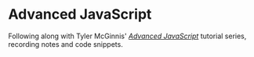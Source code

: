 # Advanced JavaScript
Following along with Tyler McGinnis' [*Advanced JavaScript*](https://tylermcginnis.com/courses/advanced-javascript/) tutorial series, recording notes and code snippets.
